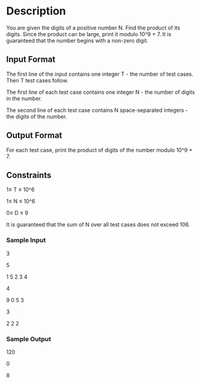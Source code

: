 # Description
You are given the digits of a positive number N. Find the product of its digits. Since the product can be large, print it modulo 10^9 + 7. It is guaranteed that the number begins with a non-zero digit.

## Input Format
The first line of the input contains one integer T - the number of test cases. Then T test cases follow.

The first line of each test case contains one integer N - the number of digits in the number. 

The second line of each test case contains N space-separated integers - the digits of the number.

## Output Format
For each test case, print the product of digits of the number modulo 10^9 + 7.

## Constraints
1≤ T ≤ 10^6

1≤ N ≤ 10^6

0≤ D ≤ 9

It is guaranteed that the sum of N over all test cases does not exceed 106.

### Sample Input

3

5

1 5 2 3 4

4

9 0 5 3

3

2 2 2


### Sample Output

120

0

8
